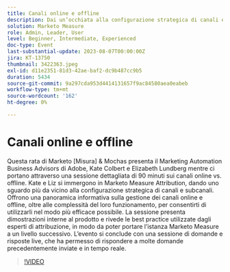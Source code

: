 ```yaml
---
title: Canali online e offline
description: Dai un’occhiata alla configurazione strategica di canali e sottocanali, alla panoramica istruttiva della gestione dei canali online e offline, al loro funzionamento, e scopri le dimostrazioni interne al prodotto e le best practice utilizzate dagli esperti di attribuzione
solution: Marketo Measure
role: Admin, Leader, User
level: Beginner, Intermediate, Experienced
doc-type: Event
last-substantial-update: 2023-08-07T00:00:00Z
jira: KT-13750
thumbnail: 3422363.jpeg
exl-id: d11e2351-81d3-42ae-baf2-dc9b487cc9b5
duration: 5434
source-git-commit: 9a297cda953d4414131657f9ac84580aea0eabeb
workflow-type: tm+mt
source-wordcount: '162'
ht-degree: 0%

---
```


# Canali online e offline

Questa rata di Marketo [Misura] &amp; Mochas presenta il Marketing Automation Business Advisors di Adobe, Kate Colbert e Elizabeth Lundberg mentre ci portano attraverso una sessione dettagliata di 90 minuti sui canali online vs. offline. Kate e Liz si immergono in Marketo Measure Attribution, dando uno sguardo più da vicino alla configurazione strategica di canali e subcanali. Offrono una panoramica informativa sulla gestione dei canali online e offline, oltre alle complessità del loro funzionamento, per consentirti di utilizzarli nel modo più efficace possibile. La sessione presenta dimostrazioni interne al prodotto e rivede le best practice utilizzate dagli esperti di attribuzione, in modo da poter portare l’istanza Marketo Measure a un livello successivo. L’evento si conclude con una sessione di domande e risposte live, che ha permesso di rispondere a molte domande precedentemente inviate e in tempo reale.

>[!VIDEO](https://video.tv.adobe.com/v/3422363/?learn=on)
